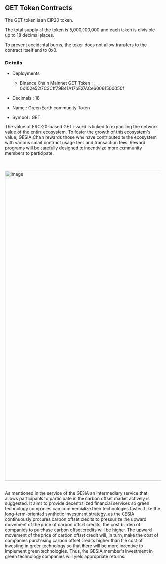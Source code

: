 ## GET Token Contracts

The GET token is an EIP20 token.

The total supply of the token is 5,000,000,000 and each token is divisible up to 18 decimal places.

To prevent accidental burns, the token does not allow transfers to the contract itself and to 0x0.

### Details

-	Deployments :
    - Binance Chain Mainnet GET Token : 0x102e52f7C3Cff79B41A17bE27ACe60061500050f

-	Decimals : 18

-	Name : Green Earth community Token

-	Symbol : GET 

The value of ERC-20-based GET issued is linked to expanding the network value of the entire ecosystem. To foster the growth of this ecosystem's value, GESIA Chain rewards those who have contributed to the ecosystem with various smart contract usage fees and transaction fees. Reward programs will be carefully designed to incentivize more community members to participate.

</br>
</br>

<img width="1000" alt="image" src="https://user-images.githubusercontent.com/99451647/229066381-ce32d41f-56a2-4d98-8ec4-038f4c4d9aeb.png">

</br>
</br>

As mentioned in the service of the GESIA an intermediary service that allows participants to participate in the carbon offset market actively is suggested. It aims to provide decentralized financial services so green technology companies can commercialize their technologies faster. Like the long-term-oriented synthetic investment strategy, as the GESIA continuously procures carbon offset credits to pressurize the upward movement of the price of carbon offset credits, the cost burden of companies to purchase carbon offset credits will be higher. The upward movement of the price of carbon offset credit will, in turn, make the cost of companies purchasing carbon offset credits higher than the cost of investing in green technology so that there will be more incentive to implement green technologies. Thus, the GESIA member's investment in green technology companies will yield appropriate returns.

